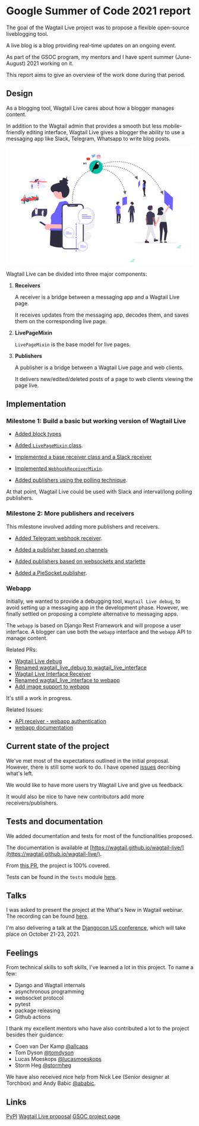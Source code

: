 # Google Summer of Code 2021 report

The goal of the Wagtail Live project was to propose a flexible open-source liveblogging tool.

A live blog is a blog providing real-time updates on an ongoing event.

As part of the GSOC program, my mentors and I have spent summer (June-August) 2021 working on it.

This report aims to give an overview of the work done during that period.

## Design

As a blogging tool, Wagtail Live cares about how a blogger manages content.

In addition to the Wagtail admin that provides a smooth but less mobile-friendly editing interface, Wagtail Live gives a blogger the ability to use a messaging app like Slack, Telegram, Whatsapp to write blog posts.

![Image showing a blogger and its audience](../images/wagtaillive.png)

Wagtail Live can be divided into three major components:

1. **Receivers**

    A receiver is a bridge between a messaging app and a Wagtail Live page. 

    It receives updates from the messaging app, decodes them, and saves them on the corresponding live page.

2. **LivePageMixin**

    `LivePageMixin` is the base model for live pages. 

3. **Publishers**

    A publisher is a bridge between a Wagtail Live page and web clients. 

    It delivers new/edited/deleted posts of a page to web clients viewing the page live.

## Implementation

### Milestone 1: Build a basic but working version of Wagtail Live

- [Added block types](https://github.com/wagtail/wagtail-live/pull/2)
- [Added `LivePageMixin` class](https://github.com/wagtail/wagtail-live/pull/4).

- [Implemented a base receiver class and a Slack receiver](https://github.com/wagtail/wagtail-live/pull/11)
- [Implemented `WebhookReceiverMixin`](https://github.com/wagtail/wagtail-live/pull/47).

- [Added publishers using the polling technique](https://github.com/wagtail/wagtail-live/pull/51).

At that point, Wagtail Live could be used with Slack and interval/long polling publishers.

### Milestone 2: More publishers and receivers

This milestone involved adding more publishers and receivers.

- [Added Telegram webhook receiver](https://github.com/wagtail/wagtail-live/pull/85).

- [Added a publisher based on channels](https://github.com/wagtail/wagtail-live/pull/88)
- [Added publishers based on websockets and starlette](https://github.com/wagtail/wagtail-live/pull/90)
- [Added a PieSocket publisher](https://github.com/wagtail/wagtail-live/pull/97).

### Webapp

Initially, we wanted to provide a debugging tool, `Wagtail Live debug`, to avoid setting up a messaging app in the development phase. However, we finally settled on proposing a complete alternative to messaging apps.

The `webapp` is based on Django Rest Framework and will propose a user interface. A blogger can use both the `webapp` interface and the `webapp` API to manage content.

Related PRs:

- [Wagtail Live debug](https://github.com/wagtail/wagtail-live/pull/13)
- [Renamed wagtail_live_debug to wagtail_live_interface](https://github.com/wagtail/wagtail-live/pull/19)
- [Wagtail Live Interface Receiver](https://github.com/wagtail/wagtail-live/pull/43)
- [Renamed wagtail_live_interface to webapp](https://github.com/wagtail/wagtail-live/pull/53)
- [Add image support to webapp](https://github.com/wagtail/wagtail-live/pull/67)

It's still a work in progress.

Related Issues:

- [API receiver - webapp authentication](https://github.com/wagtail/wagtail-live/issues/105)
- [webapp documentation](https://github.com/wagtail/wagtail-live/issues/107)


## Current state of the project

We've met most of the expectations outlined in the initial proposal. However, there is still some work to do. I have opened [issues](https://github.com/wagtail/wagtail-live/issues) decribing what's left.

We would like to have more users try Wagtail Live and give us feedback.

It would also be nice to have new contributors add more receivers/publishers.

## Tests and documentation

We added documentation and tests for most of the functionalities proposed.

The documentation is available at [https://wagtail.github.io/wagtail-live/](https://wagtail.github.io/wagtail-live/).

From [this PR](https://github.com/wagtail/wagtail-live/pull/104), the project is 100% covered. 

Tests can be found in the `tests` module [here](https://github.com/wagtail/wagtail-live/tree/main/tests).


## Talks

I was asked to present the project at the What's New in Wagtail webinar. The recording can be found [here](https://www.youtube.com/watch?v=CQ7Gx8b7ac4).

I'm also delivering a talk at the [Djangocon US conference](https://2021.djangocon.us/), which will take place on October 21-23, 2021.

## Feelings

From technical skills to soft skills, I've learned a lot in this project. To name a few:

- Django and Wagtail internals
- asynchronous programming
- websocket protocol
- pytest
- package releasing
- Github actions

I thank my excellent mentors who have also contributed a lot to the project besides their guidance:

- Coen van Der Kamp [@allcaps](https://github.com/allcaps)
- Tom Dyson [@tomdyson](https://github.com/tomdyson)
- Lucas Moeskops [@lucasmoeskops](https://github.com/lucasmoeskops)
- Storm Heg [@stormheg](https://github.com/Stormheg)

We have also received nice help from Nick Lee (Senior designer at Torchbox) and Andy Babic [@ababic](https://github.com/ababic).

## Links

[PyPI](https://pypi.org/project/wagtail-live/)
[Wagtail Live proposal](https://docs.google.com/document/d/e/2PACX-1vRu022h-LZn-X88Ao19_p8EEf8Bj9Lr-CPXiexpTkI7EyeMmSVVufYFxsf2bHh38kG9bAIkvRDRgttW/pub)
[GSOC project page](https://summerofcode.withgoogle.com/projects/#6430724455923712)

